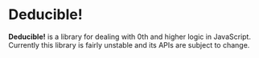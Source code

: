 # Deducible!

**Deducible!** is a library for dealing with 0th and higher logic in JavaScript.
Currently this library is fairly unstable and its APIs are subject to change.
